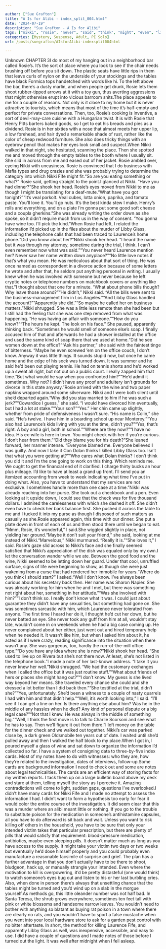 ```yaml
---

author: ["Sue Grafton"]
title: "A Is for Alibi - index_split_004.html"
date: "2024-07-19"
description: "Sue Grafton - A Is for Alibi"
tags: ["nikki", "rosie", "never", "said", "think", "might", "even", "little", "know", "note", "would", "place", "see", "table", "like", "time", "something", "glass", "laurence", "one", "sometimes", "office", "check", "well", "left"]
categories: [Mystery, Suspense, Adult, PI Solo]
url: /posts/suegrafton/AIsforAlibi-indexsplit004html

---
```



Unknown
CHAPTER 3I do most of my hanging out in a neighborhood bar called Rosie’s. It’s the sort of place where you look to see if the chair needs brushing off before you sit down. The plastic seats have little rips in them that leave curls of nylon on the underside of your stockings and the tables have black Formica tops handetched with words like hi. To the left above the bar, there’s a dusty marlin, and when people get drunk, Rosie lets them shoot rubber-tipped arrows at it with a toy gun, thus averting aggressions that might otherwise erupt into vicious barroom snits.The place appeals to me for a couple of reasons. Not only is it close to my home but it is never attractive to tourists, which means that most of the time it’s half-empty and perfect for private conversations. Then, too, Rosie’s cooking is inventive, a sort of devil-may-care cuisine with a Hungarian twist. It is with Rosie that Henry Pitts barters baked goods, so I get to eat his breads and pies as a dividend. Rosie is in her sixties with a nose that almost meets her upper lip, a low forehead, and hair dyed a remarkable shade of rust, rather like the color of cheap redwood furniture. She also does tricky things with an eyebrow pencil that makes her eyes look small and suspect.When Nikki walked in that night, she hesitated, scanning the place. Then she spotted me and moved through the empty tables to the booth where I usually sit. She slid in across from me and eased out of her jacket. Rosie ambled over, eyeing Nikki with uneasiness. Rosie is convinced that I do business with Mafia types and drug crazies and she was probably trying to determine the category into which Nikki Fife might fit.“So are you eating something or what?” Rosie said, getting straight to the point.I glanced at Nikki. “Have you had dinner?”She shook her head. Rosie’s eyes moved from Nikki to me as though I might be translating for a deaf-mute.“What have you got tonight?”“It’s veal porkolt. Veal cubes, lotta onion, paprika, and tomato paste. You’ll love it. You’ll go nuts. It’s the best kinda stew I make. Henry’s rolls and everything, and on a plate I’m gonna put some good soft cheese and a coupla gherkins.”She was already writing the order down as she spoke, so it didn’t require much from us in the way of consent. “You gonna have wine too. I’ll pick the kind.”When Rosie had left, I related the information I’d picked up in the files about the murder of Libby Glass, including the telephone calls that had been traced to Laurence’s home phone.“Did you know about her?”Nikki shook her head. “I heard the name but it was through my attorney, sometime during the trial, I think. I can’t even remember now what was said.”“You never heard Laurence mention her? Never saw her name written down anyplace?”“No little love notes if that’s what you mean. He was meticulous about that sort of thing. He was once named as correspondent in a divorce action because of some letters he wrote and after that, he seldom put anything personal in writing. I usually knew when he was involved with someone but never because he left cryptic notes or telephone numbers on matchbook covers or anything like that.”I thought about that one for a minute. “What about phone bills though? Why leave those around?”“He didn’t,” Nikki said. “All the bills were sent to the business-management firm in Los Angeles.”“And Libby Glass handled the account?”“Apparently she did.”“So maybe he called her on business matters.”Nikki shrugged. She was a little less remote than she had been but I still had the feeling that she was one step removed from what was happening. “He was having an affair with someone.”“How do you know?”“The hours he kept. The look on his face.” She paused, apparently thinking back. “Sometimes he would smell of someone else’s soap. I finally accused him of that and afterwards he had a shower installed at the office and used the same kind of soap there that we used at home.“Did he see women down at the office?”“Ask his partner,” she said with the faintest tinge of bitterness. “Maybe he even screwed ’em on the office couch, I don’t know. Anyway it was little things. It sounds stupid now, but once he came home and the edge of his sock was turned down. It was summer and he said he’d been out playing tennis. He had on tennis shorts and he’d worked up a sweat all right, but not out on a public court. I really zapped him that time.“But what would he say when you confronted him?”“He’d admit it sometimes. Why not? I didn’t have any proof and adultery isn’t grounds for divorce in this state anyway.”Rosie arrived with the wine and two paper napkins wrapped around some silverware. Nikki and I were both silent until she’d departed again.“Why did you stay married to him if he was such a jerk?”“Cowardice I guess,” she said. “I would have divorced him eventually, but I had a lot at stake.”“Your son?”“Yes.” Her chin came up slightly, whether from pride of defensiveness I wasn’t sure. “His name is Colin,” she said. “He’s twelve. I have him in a boarding school up near Monterey.”“You also had Laurence’s kids living with you at the time, didn’t you?”“Yes, that’s right. A boy and a girl, both in school.”“Where are they now?”“I have no idea. His ex-wife is here in town. You might check with her if you’re curious. I don’t hear from them.”“Did they blame you for his death?”She leaned forward, her manner intense. “Everyone blamed me. Everyone believed I was guilty. And now I take it Con Dolan thinks I killed Libby Glass too. Isn’t that what you were getting at?”“Who cares what Dolan thinks? I don’t think you did it and I’m the one going to work on this thing. Which reminds me. We ought to get the financial end of it clarified. I charge thirty bucks an hour plus mileage. I’d like to have at least a grand up front. I’ll send you an itemized accounting from week to week indicating what time I’ve put in doing what. Also, you have to understand that my services are not exclusive. I sometimes handle more than one case at a time.”Nikki was already reaching into her purse. She took out a checkbook and a pen. Even looking at it upside down, I could see that the check was for five thousand dollars. I admired the carelessness with which she dashed it off. She didn’t even have to check her bank balance first. She pushed it across the table to me and I tucked it into my purse as though I disposed of such matters as casually as she.Rosie appeared again, this time with our dinner. She put a plate down in front of each of us and then stood there until we began to eat. “Mmm, Rosie, it’s wonderful,” I said.She wiggled slightly in place, not yielding her ground.“Maybe it don’t suit your friend,” she said, looking at me instead of Nikki.“Marvelous,” Nikki murmured. “Really it is.”“She loves it,” I said. Rosie’s gaze slid across to Nikki’s face and she finally seemed satisfied that Nikki’s appreciation of the dish was equaled only by my own.I let the conversation wander while we ate. Between the good food and the wine, Nikki seemed to be letting down her guard. Under that cool, unruffled surface, signs of life were beginning to show, as though she were just wakening from a curse that had rendered her immobile for years.“Where do you think I should start?” I asked.“Well I don’t know. I’ve always been curious about his secretary back then. Her name was Sharon Napier. She was already working for him when he and I met, but there was something not right about her, something in her attitude.”“Was she involved with him?”“I don’t think so. I really don’t know what it was. I could just about guarantee they didn’t have any sexual ties, but something had gone on. She was sometimes sarcastic with him, which Laurence never tolerated from anyone. The first time I heard her do it, I thought he’d cut her down, but he never batted an eye. She never took any guff from him at all, wouldn’t stay late, wouldn’t come in on weekends when he had a big case coming up. He never complained about her either, just went out and hired temporary help when he needed it. It wasn’t like him, but when I asked him about it, he acted as if I were crazy, reading significance into the situation when there wasn’t any. She was gorgeous, too, hardly the run-of-the-mill office type.”“Do you have any idea where she is now?”Nikki shook her head. “She used to live up on Rivera but she’s not there now. At least, she’s not listed in the telephone book.”I made a note of her last-known address. “I take it you never knew her well.”Nikki shrugged. “We had the customary exchanges when I called the office but it was just routine stuff.”“What about friends of hers or places she might hang out?”“I don’t know. My guess is she lived way beyond her means. She traveled every chance she could and she dressed a lot better than I did back then.”“She testified at the trial, didn’t she?”“Yes, unfortunately. She’d been a witness to a couple of nasty quarrels I had with him and that didn’t help.”“Well, it’s worth looking into,” I said. “I’ll see if I can get a line on her. Is there anything else about him? Was he in the middle of any hassles when he died? Any kind of personal dispute or a big legal case?”“Not that I knew. He was always in the middle of something big.”“Well, I think the first move is to talk to Charlie Scorsoni and see what he has to say. Then we’ll figure it out from there.”I left money on the table for the dinner check and we walked out together. Nikki’s car was parked close by, a dark green Oldsmobile ten years out of date. I waited until she’d pulled away and then I walked the half block to my place.When I got in, I poured myself a glass of wine and sat down to organize the information I’d collected so far. I have a system of consigning data to three-by-five index cards. Most of my notes have to do with witnesses: who they are, how they’re related to the investigation, dates of interviews, follow-up.Some cards are background information I need to check out and some are notes about legal technicalities. The cards are an efficient way of storing facts for my written reports. I tack them up on a large bulletin board above my desk and stare at them, telling myself the story as I perceive it. Amazing contradictions will come to light, sudden gaps, questions I’ve overlooked.I didn’t have many cards for Nikki Fife and I made no attempt to assess the information I had. I didn’t want to form a hypothesis too early for fear it would color the entire course of the investigation. It did seem clear that this was a murder where an alibi meant little or nothing. If you go to the trouble to substitute poison for the medication in someone’s antihistamine capsules, all you have to do afterward is sit back and wait. Unless you want to risk killing off others in the household, you have to be sure that only your intended victim takes that particular prescription, but there are plenty of pills that would satisfy that requirement: blood-pressure medication, antibiotics, maybe even sleeping pills. It doesn’t matter much as long as you have access to the supply. It might take your victim two days or two weeks but eventually he’d dose himself properly and you could probably even manufacture a reasonable facsimile of surprise and grief. The plan has a further advantage in that you don’t actually have to be there to shoot, bludgeon, hack up, or manually strangle your intended. Even where the motivation to kill is overpowering, it’d be pretty distasteful (one would think) to watch someone’s eyes bug out and listen to his or her last burbling cries. Also, when done in person there’s always that unsettling chance that the tables might be turned and you’d wind up on a slab in the morgue yourself.As methods go, this little oleander number was not half bad. In Santa Teresa, the shrub grows everywhere, sometimes ten feet tall with pink or white blossoms and handsome narrow leaves. You wouldn’t need to bother with anything so blatant as buying rat poison in a town where there are clearly no rats, and you wouldn’t have to sport a false mustache when you went into your local hardware store to ask for a garden pest control with no bitter aftertaste. In short, the method for killing Laurence Fife, and apparently Libby Glass as well, was inexpensive, accessible, and easy to use. I did have a couple of questions and I made notes of those before I turned out the light. It was well after midnight when I fell asleep.
